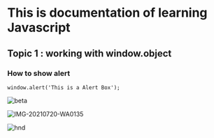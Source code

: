 # This is documentation of learning Javascript
## Topic 1 : working with window.object
### How to show alert

```
window.alert('This is a Alert Box');
```

![beta](https://user-images.githubusercontent.com/95133228/143728028-a23bbb24-c6b3-497b-8b25-467e87a84502.jpg)

![IMG-20210720-WA0135](https://user-images.githubusercontent.com/95133228/143728108-45b294c5-c75c-40b5-82a3-91b1a61e53d9.jpg)

![hnd](https://user-images.githubusercontent.com/95133228/143728599-8c710529-f5ca-4953-a2d0-4cd2fa7d5422.jpg)
